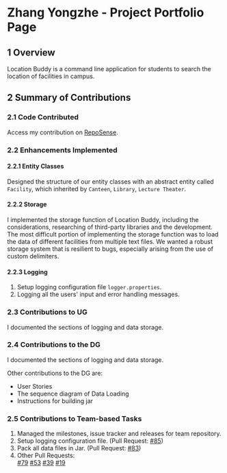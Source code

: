 # Zhang Yongzhe - Project Portfolio Page

## 1 Overview

Location Buddy is a command line application for students to search the location of facilities in campus.

## 2 Summary of Contributions

### 2.1 Code Contributed

Access my contribution on [RepoSense](https://nus-cs2113-ay2021s2.github.io/tp-dashboard/?search=zhangyongzhe20&sort=groupTitle&sortWithin=title&since=2021-03-05&timeframe=commit&mergegroup=&groupSelect=groupByRepos&breakdown=false&tabOpen=true&tabType=authorship&zFR=false&tabAuthor=zhangyongzhe20&tabRepo=AY2021S2-CS2113-T10-2%2Ftp%5Bmaster%5D&authorshipIsMergeGroup=false&authorshipFileTypes=docs~functional-code~test-code~other).

### 2.2 Enhancements Implemented

#### 2.2.1 Entity Classes

Designed the structure of our entity classes with an abstract entity called `Facility`, which inherited by `Canteen`, `Library`, `Lecture Theater`.


#### 2.2.2 Storage

I implemented the storage function of Location Buddy, including the considerations, researching of third-party libraries and the development.
The most difficult portion of implementing the storage function was to load the data of different facilities from multiple text files.  We wanted a robust storage system that is resilient to bugs, especially arising from the use of custom delimiters.


#### 2.2.3 Logging
1. Setup logging configuration file `logger.properties`. 
2. Logging all the users' input and error handling messages. 

### 2.3 Contributions to UG

I documented the sections of logging and data storage.

### 2.4 Contributions to the DG

I documented the sections of logging and data storage.

Other contributions to the DG are:
- User Stories
- The sequence diagram of Data Loading 
- Instructions for building jar

### 2.5 Contributions to Team-based Tasks
1. Managed the milestones, issue tracker and releases for team repository.
2. Setup logging configuration file. (Pull Request: [#85](https://github.com/AY2021S2-CS2113-T10-2/tp/pull/86))
3. Pack all data files in Jar. (Pull Request: [#83](https://github.com/AY2021S2-CS2113-T10-2/tp/pull/83))
4. Other Pull Requests:  
   [#79](https://github.com/AY2021S2-CS2113-T10-2/tp/pull/79)
   [#53](https://github.com/AY2021S2-CS2113-T10-2/tp/pull/53)
   [#39](https://github.com/AY2021S2-CS2113-T10-2/tp/pull/39)
   [#19](https://github.com/AY2021S2-CS2113-T10-2/tp/pull/19)


